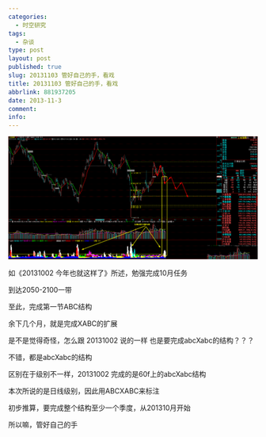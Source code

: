 ```yaml
---
categories:
  - 时空研究
tags:
  - 杂谈
type: post
layout: post
published: true
slug: 20131103 管好自己的手，看戏
title: 20131103 管好自己的手，看戏
abbrlink: 881937205
date: 2013-11-3
comment:
info:
---
```

![20131103-0](/images/20131103-0.gif)


如《20131002 今年也就这样了》所述，勉强完成10月任务

到达2050-2100一带

至此，完成第一节ABC结构

余下几个月，就是完成XABC的扩展

是不是觉得奇怪，怎么跟 20131002 说的一样 也是要完成abcXabc的结构？？？

不错，都是abcXabc的结构

区别在于级别不一样，20131002 完成的是60f上的abcXabc结构

本次所说的是日线级别，因此用ABCXABC来标注

初步推算，要完成整个结构至少一个季度，从201310月开始

所以嘛，管好自己的手